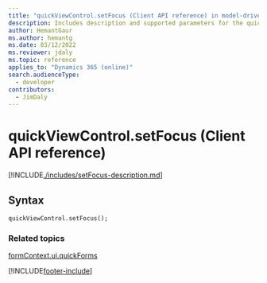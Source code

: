```yaml
---
title: "quickViewControl.setFocus (Client API reference) in model-driven apps| MicrosoftDocs"
description: Includes description and supported parameters for the quickViewControl.setFocus method.
author: HemantGaur
ms.author: hemantg
ms.date: 03/12/2022
ms.reviewer: jdaly
ms.topic: reference
applies_to: "Dynamics 365 (online)"
search.audienceType: 
  - developer
contributors:
  - JimDaly
---
```

# quickViewControl.setFocus (Client API reference)



[!INCLUDE[./includes/setFocus-description.md](./includes/setFocus-description.md)]

## Syntax

`quickViewControl.setFocus();`

### Related topics

[formContext.ui.quickForms](../formContext-ui-quickForms.md)





[!INCLUDE[footer-include](../../../../../includes/footer-banner.md)]
